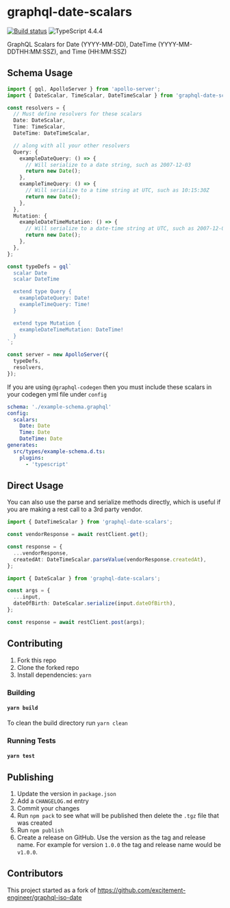 # graphql-date-scalars

[![Build status](https://github.com/neofinancial/graphql-date-scalars/workflows/CI/badge.svg)](https://github.com/neofinancial/graphql-date-scalars/actions)
![TypeScript 4.4.4](https://img.shields.io/badge/TypeScript-4.4.4-brightgreen.svg)

GraphQL Scalars for Date (YYYY-MM-DD), DateTime (YYYY-MM-DDTHH:MM:SSZ), and Time (HH:MM:SSZ)

## Schema Usage

```ts
import { gql, ApolloServer } from 'apollo-server';
import { DateScalar, TimeScalar, DateTimeScalar } from 'graphql-date-scalars';

const resolvers = {
  // Must define resolvers for these scalars
  Date: DateScalar,
  Time: TimeScalar,
  DateTime: DateTimeScalar,

  // along with all your other resolvers
  Query: {
    exampleDateQuery: () => {
      // Will serialize to a date string, such as 2007-12-03
      return new Date();
    },
    exampleTimeQuery: () => {
      // Will serialize to a time string at UTC, such as 10:15:30Z
      return new Date();
    },
  },
  Mutation: {
    exampleDateTimeMutation: () => {
      // Will serialize to a date-time string at UTC, such as 2007-12-03T10:15:30Z
      return new Date();
    },
  },
};

const typeDefs = gql`
  scalar Date
  scalar DateTime

  extend type Query {
    exampleDateQuery: Date!
    exampleTimeQuery: Time!
  }

  extend type Mutation {
    exampleDateTimeMutation: DateTime!
  }
`;

const server = new ApolloServer({
  typeDefs,
  resolvers,
});
```

If you are using `@graphql-codegen` then you must include these scalars in your codegen yml file under `config`

```yml
schema: './example-schema.graphql'
config:
  scalars:
    Date: Date
    Time: Date
    DateTime: Date
generates:
  src/types/example-schema.d.ts:
    plugins:
      - 'typescript'
```

## Direct Usage

You can also use the parse and serialize methods directly, which is useful if you are
making a rest call to a 3rd party vendor.

```ts
import { DateTimeScalar } from 'graphql-date-scalars';

const vendorResponse = await restClient.get();

const response = {
  ...vendorResponse,
  createdAt: DateTimeScalar.parseValue(vendorResponse.createdAt),
};
```

```ts
import { DateScalar } from 'graphql-date-scalars';

const args = {
  ...input,
  dateOfBirth: DateScalar.serialize(input.dateOfBirth),
};

const response = await restClient.post(args);
```

## Contributing

1. Fork this repo
1. Clone the forked repo
1. Install dependencies: `yarn`

### Building

#### `yarn build`

To clean the build directory run `yarn clean`

### Running Tests

#### `yarn test`

## Publishing

1. Update the version in `package.json`
1. Add a `CHANGELOG.md` entry
1. Commit your changes
1. Run `npm pack` to see what will be published then delete the `.tgz` file that was created
1. Run `npm publish`
1. Create a release on GitHub. Use the version as the tag and release name. For example for version `1.0.0` the tag and release name would be `v1.0.0`.

## Contributors

This project started as a fork of https://github.com/excitement-engineer/graphql-iso-date
